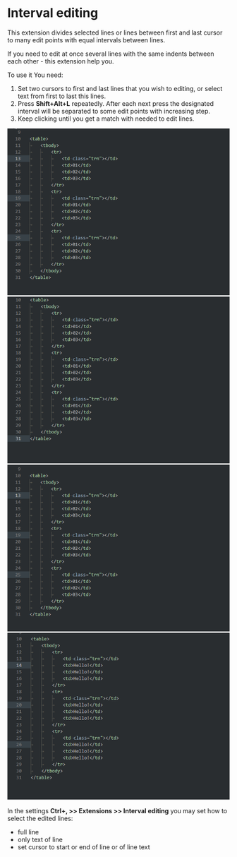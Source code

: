 # Interval editing

This extension divides selected lines or lines between first and last cursor to many edit points with equal intervals between lines.

If you need to edit at once several lines with the same indents between each other - this extension help you.

To use it You need:
1. Set two cursors to first and last lines that you wish to editing, or select text from first to last this lines.
2. Press **Shift+Alt+L** repeatedly.
After each next press the designated interval will be separated to some edit points with increasing step.
3. Keep clicking until you get a match with needed to edit lines.

![Demo](./IMG/interval-editing-01.gif)
![Demo](./IMG/interval-editing-04.gif)
![Demo](./IMG/interval-editing-02.gif)
![Demo](./IMG/interval-editing-03.gif)

In the settings **Ctrl+, >> Extensions >> Interval editing** you may set how to select the edited lines:
- full line
- only text of line
- set cursor to start or end of line or of line text